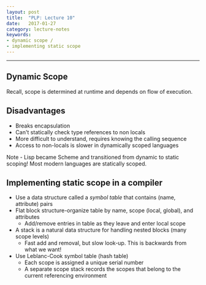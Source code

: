 ```yaml
---
layout: post
title:  "PLP: Lecture 10"
date:   2017-01-27
category: lecture-notes
keywords:
- dynamic scope / 
- implementing static scope
---
```


<script type="text/javascript" async
  src="https://cdn.mathjax.org/mathjax/latest/MathJax.js?config=TeX-MML-AM_CHTML">
</script>

<script type="text/x-mathjax-config">
MathJax.Hub.Config({
  TeX: { equationNumbers: { autoNumber: "AMS" } },
  tex2jax: {inlineMath: [['$','$'], ['\\(','\\)']]}
});
</script>

---

## Dynamic Scope

Recall, scope is determined at runtime and depends on flow of execution.

## Disadvantages

* Breaks encapsulation
* Can't statically check type references to non locals
* More difficult to understand, requires knowing the calling sequence
* Access to non-locals is slower in dynamically scoped languages

Note - Lisp became Scheme and transitioned from dynamic to static scoping! Most modern languages are statically scoped. 

## Implementing static scope in a compiler

* Use a data structure called a *symbol table* that contains (name, attribute) pairs
* Flat block structure-organize table by name, scope (local, global), and attributes
    * Add/remove entries in table as they leave and enter local scope
* A stack is a natural data structure for handling nested blocks (many scope levels)
	* Fast add and removal, but slow look-up. This is backwards from what we want!
* Use Leblanc-Cook symbol table (hash table)
    * Each scope is assigned a unique serial number
    * A separate scope stack records the scopes that belong to the current referencing environment